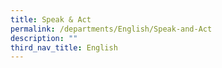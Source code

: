 ```yaml
---
title: Speak & Act
permalink: /departments/English/Speak-and-Act
description: ""
third_nav_title: English
---
```

